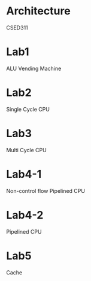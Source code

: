 # Architecture
CSED311

# Lab1
ALU
Vending Machine

# Lab2
Single Cycle CPU

# Lab3
Multi Cycle CPU

# Lab4-1
Non-control flow Pipelined CPU

# Lab4-2
Pipelined CPU

# Lab5
Cache
